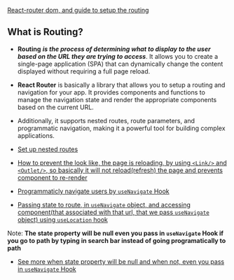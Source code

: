 [React-router dom, and guide to setup the routing](https://youtu.be/lAFbKzO-fss?si=h_gto59SVxc8si9t&t=24047)

## What is Routing?
- **Routing** ***is the process of determining what to display to the user based on the URL they are trying to access***. It allows you to create a single-page application (SPA) that can dynamically change the content displayed without requiring a full page reload.

- **React Router** is basically a library that allows you to setup a routing and navigation for your app. It provides components and functions to manage the navigation state and render the appropriate components based on the current URL.

- Additionally, it supports nested routes, route parameters, and programmatic navigation, making it a powerful tool for building complex applications.

- [Set up nested routes](https://youtu.be/lAFbKzO-fss?si=gkh6ifdvnQ42ZOZ7&t=24467)
- [How to prevent the look like, the page is reloading, by using `<Link/>` and `<Outlet/>`, so basically it will not reload(refresh) the page and prevents component to re-render](https://youtu.be/lAFbKzO-fss?si=mb4J-UHrAoYWTBsd&t=24927)

- [Programmaticly navigate users by `useNavigate` Hook](https://youtu.be/lAFbKzO-fss?si=HQ17dTSS6dIkL2wf&t=25187)
- [Passing state to route, in `useNavigate` object, and accessing component(that associated with that url, that we pass `useNavigate` object) using `useLocation` hook](https://youtu.be/lAFbKzO-fss?si=2WVjcK7ByX4np4Hn&t=25517)


Note: **The state property will be null even you pass in `useNavigate` Hook if you go to path by typing in search bar instead of going programatically to path** 
- [See more when state property will be null and when not, even you pass in `useNavigate` Hook](https://youtu.be/lAFbKzO-fss?si=jSDKvs0cjZtGyHV4&t=25847)

